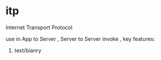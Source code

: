 # itp
Internet Transport Protocol

use in App to Server , Server to Server invoke , key features:
1. text/bianry
